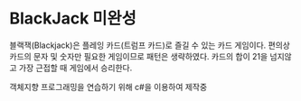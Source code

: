 # BlackJack 미완성
 
블랙잭(Blackjack)은 플레잉 카드(트럼프 카드)로 즐길 수 있는 카드 게임이다.
편의상 카드의 문자 및 숫자만 필요한 게임이므로 패턴은 생략하였다.
카드의 합이 21을 넘지않고 가장 근접할 때 게임에서 승리한다.

객체지향 프로그래밍을 연습하기 위해 c#을 이용하여 제작중